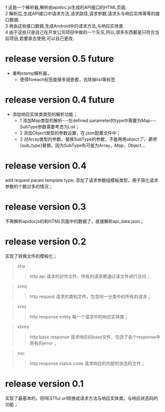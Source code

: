 1 这是一个解析器,解析由apidoc.js生成的API接口的HTML页面;<br>
2 解析后,生成API接口中请求方法,请求路径,请求参数,请求头与响应实体等等的接口数据.<br>
3 再由这些接口数据,生成Android中的请求方法,与响应实体类.<br>
4 由于这些只是自己在开发公司项目中做的一个东东,所以,很多东西都是只符合当前项目,若要拿去使用,可以自己更改.


release version 0.5 future
==========================
* 重构xtemp解析器，
    * 使得foreach标签能够多层嵌套，去除掉list等标签

release version 0.4 future
==========================
* 添加响应实体类类型的解析功能；
    * 1 添加Map类型的解析---在defined parameter的type中需要为Map---SubType参数需要考虑为List；
    * 2 添加Object类型的参数设置，在.json配置文件中；
    * 3 对Array类型的参数，替换SubType的参数，不能再用${object}了，要用${sub_type}替换，因为SubType有可能为Array，Map，Object...

release version 0.4
===================
add request param template type;
添加了请求参数组模板类型，用于简化请求参数的个数过多的情况；

release version 0.3
===================
不再解析apidocjs的和HTML页面中的数据了，直接解析api_data.json；

release version 0.2
===================
实现了转换文件的模板化；
>xha
>>http api
>>请求的对外文件，所有的请求都通过该文件进行访问；

>xreq
>>http request
>>请求的类别文件，包含同一分类中的所有的请求；

>xres
>>http response entity
>>每一个请求中的响应实体类；

>xbres
>>http base response
>>请求响应的base文件，包含了各个response中所有的error；

>xsc
>>http response status code
>>请求响应的内部的状态码文件；

release version 0.1
===================
实现了最基本的，将RESTful url转换成请求方法与响应实体类，与响应状态码的功能；

